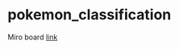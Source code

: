 # pokemon_classification

Miro board [link](https://miro.com/welcomeonboard/OWgwMlFyU0wxaFppcjE5M1Rzd1Q4dzRtdDdwTGVjaUhUTkFnd05xVEVZZnA2MmltWVp2ZnVZaEcySkpEODlibnwzMDc0NDU3MzYzNDM4NzgzNzY1?invite_link_id=711569501319)
